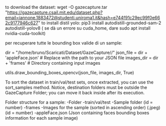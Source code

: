 
to download the dataset:
wget -O gazecapture.tar "https://gazecapture.csail.mit.edu/dataset.php?email=iannone.1883472@studenti.uniroma1.it&hash=e744f91c29ec99f0e662c9177946c627"
to install distil yolo: pip3 install autodistill-grounded-sam-2 autodistill-yolov8 ( se dà un errore su cuda_home, dare sudo apt install nvidia-cuda-toolkit)


per recuperare tutte le bounding box valide di un sample: 

   
dir = "/home/bruno/Scaricati/Dataset/GazeCapture/<SAMPLE>/"
json_file = dir + 'appleFace.json'  # Replace with the path to your JSON file
images_dir = dir + 'frames'       # Directory containing input images

utils.draw_bounding_boxes_opencv(json_file, images_dir, True)

To sort the dataset in train/val/test sets, once extracted, you can use the sort_samples method. Notice, destination folders must be outside the GazeCapture Folder; you can move it back inside after its execution.

Folder structure for a sample:
-Folder
    -train/val/test
        -Sample folder (id = number)
            -frames
                -Images for the sample (sorted in ascending order) (.jpeg) (id = number)
            -appleFace.json (Json containing faces bounding boxes information for each sample image)